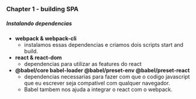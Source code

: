 ### Chapter 1 - building SPA

##### Instalando dependencias

* **webpack & webpack-cli**
  * instalamos essas dependencias e criamos dois scripts start and build.
* **react & react-dom**
  * dependencias para utilizar as features do react
* **@babel/core babel-loader @babel/preset-env @babel/preset-react**
  * dependencias necessarias para fazer com que o codigo javascript que eu escrever seja compativel com qualquer navegador.
  * Babel tambem nos ajuda a integrar o react com o webpack.